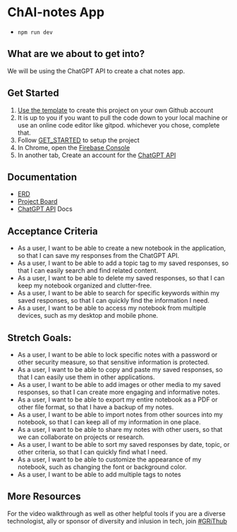 # ChAI-notes App

- `npm run dev`

## What are we about to get into?

We will be using the ChatGPT API to create a chat notes app.

## Get Started

1. [Use the template](https://github.com/Repped-In-Tech/chAI-notes/generate) to create this project on your own Github account
1. It is up to you if you want to pull the code down to your local machine or use an online code editor like gitpod. whichever you chose,  complete that.
1. Follow [GET_STARTED](./GET_STARTED.md) to setup the project
1. In Chrome, open the [Firebase Console](https://console.firebase.google.com/)
1. In another tab, Create an account for the [ChatGPT API](https://platform.openai.com/overview)

## Documentation

- [ERD](https://dbdiagram.io/d/646f7e857764f72fcfd8dd78)
- [Project Board](https://github.com/orgs/Repped-In-Tech/projects/3/views/1)
- [ChatGPT API](https://platform.openai.com/overview) Docs

## Acceptance Criteria

- As a user, I want to be able to create a new notebook in the application, so that I can save my responses from the ChatGPT API. 
- As a user, I want to be able to add a topic tag to my saved responses, so that I can easily search and find related content. 
- As a user, I want to be able to delete my saved responses, so that I can keep my notebook organized and clutter-free. 
- As a user, I want to be able to search for specific keywords within my saved responses, so that I can quickly find the information I need. 
- As a user, I want to be able to access my notebook from multiple devices, such as my desktop and mobile phone. 

## Stretch Goals:

- As a user, I want to be able to lock specific notes with a password or other security measure, so that sensitive information is protected. 
- As a user, I want to be able to copy and paste my saved responses, so that I can easily use them in other applications.
- As a user, I want to be able to add images or other media to my saved responses, so that I can create more engaging and informative notes.
- As a user, I want to be able to export my entire notebook as a PDF or other file format, so that I have a backup of my notes.
- As a user, I want to be able to import notes from other sources into my notebook, so that I can keep all of my information in one place.
- As a user, I want to be able to share my notes with other users, so that we can collaborate on projects or research.
- As a user, I want to be able to sort my saved responses by date, topic, or other criteria, so that I can quickly find what I need.
- As a user, I want to be able to customize the appearance of my notebook, such as changing the font or background color. 
- As a user, I want to be able to add multiple tags to notes

## More Resources
For the video walkthrough as well as other helpful tools if you are a diverse technologist, ally or sponsor of diversity and inlusion in tech, join [#GRiThub](https://grithub.reppedintech.com)
